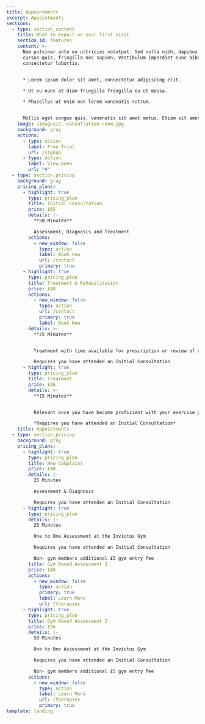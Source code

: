```yaml
---
title: Appointments
excerpt: Appointments
sections:
  - type: section_content
    title: What to expect on your first visit
    section_id: features
    content: >-
      Nam pulvinar ante eu ultricies volutpat. Sed nulla nibh, dapibus sit amet
      cursus quis, fringilla nec sapien. Vestibulum imperdiet nunc bibendum
      consectetur lobortis.


      * Lorem ipsum dolor sit amet, consectetur adipiscing elit.

      * Ut eu nunc at diam fringilla fringilla eu ut massa.

      * Phasellus ut enim non lorem venenatis rutrum.


      Mollis eget congue quis, venenatis sit amet metus. Etiam sit amet tortor sed justo tempor condimentum.
    image: /images/2.-consultation-room.jpg
    background: gray
    actions:
      - type: action
        label: Free Trial
        url: /signup
      - type: action
        label: View Demo
        url: "#"
  - type: section_pricing
    background: gray
    pricing_plans:
      - highlight: true
        type: pricing_plan
        title: Initial Consultation
        price: £65
        details: |-
          **50 Minutes**

          Assessment, Diagnosis and Treatment
        actions:
          - new_window: false
            type: action
            label: Book now
            url: /contact
            primary: true
      - highlight: true
        type: pricing_plan
        title: Treatment & Rehabilitation
        price: £48
        actions:
          - new_window: false
            type: action
            url: /contact
            primary: true
            label: Book Now
        details: >-
          **25 Minutes**


          Treatment with time available for prescription or review of exercises / stretches\

          Requires you have attended an Initial Consultation
      - highlight: true
        type: pricing_plan
        title: Treatment
        price: £36
        details: >-
          **15 Minutes**


          Relevant once you have become proficient with your exercise prescription\

          *Requires you have attended an Initial Consultation*
    title: Appointments
  - type: section_pricing
    background: gray
    pricing_plans:
      - highlight: true
        type: pricing_plan
        title: New Complaint
        price: £48
        details: |-
          25 Minutes

          Assessment & Diagnosis

          Requires you have attended an Initial Consultation
      - highlight: true
        type: pricing_plan
        details: |-
          25 Minutes

          One to One Assessment at the Invictus Gym

          Requires you have attended an Initial Consultation

          Non- gym members additional £5 gym entry fee
        title: Gym Based Assessment 1
        price: £48
        actions:
          - new_window: false
            type: action
            primary: true
            label: Learn More
            url: /therapies
      - highlight: true
        type: pricing_plan
        title: Gym Based Assessment 2
        price: £96
        details: |-
          50 Minutes

          One to One Assessment at the Invictus Gym

          Requires you have attended an Initial Consultation

          Non- gym members additional £5 gym entry fee
        actions:
          - new_window: false
            type: action
            label: Learn More
            url: /therapies
            primary: true
template: landing
---
```

